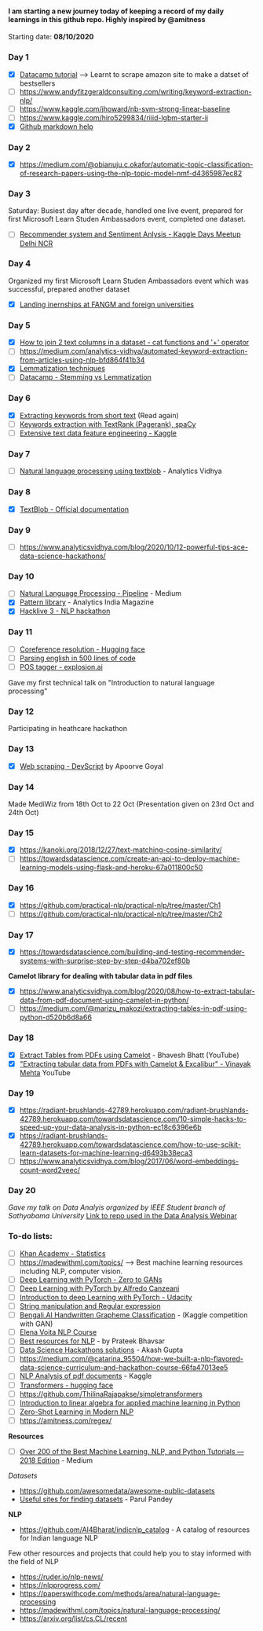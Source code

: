 #### I am starting a new journey today of keeping a record of my daily learnings in this github repo. Highly inspired by @amitness
Starting date: **08/10/2020**

### Day 1
* [x] [Datacamp tutorial](https://www.datacamp.com/community/tutorials/amazon-web-scraping-using-beautifulsoup) --> Learnt to scrape amazon site to make a datset of bestsellers
* [ ] https://www.andyfitzgeraldconsulting.com/writing/keyword-extraction-nlp/
* [ ] https://www.kaggle.com/jhoward/nb-svm-strong-linear-baseline
* [ ] https://www.kaggle.com/hiro5299834/riiid-lgbm-starter-ii
* [x] [Github markdown help](https://guides.github.com/features/mastering-markdown/)
### Day 2
* [x] https://medium.com/@obianuju.c.okafor/automatic-topic-classification-of-research-papers-using-the-nlp-topic-model-nmf-d4365987ec82
### Day 3
Saturday: Busiest day after decade, handled one live event, prepared for first Microsoft Learn Studen Ambassadors event, completed one dataset.
* [ ] [Recommender system and Sentiment Anlysis - Kaggle Days Meetup Delhi NCR](https://youtu.be/Z0yxJz-w4rQ)
### Day 4
Organized my first Microsoft Learn Studen Ambassadors event which was successful, prepared another dataset
* [x] [Landing inernships at FANGM and foreign universities](https://web.microsoftstream.com/video/02f64474-e954-468b-b1f4-564a03ff4fb5)
### Day 5
* [x] [How to join 2 text columns in a dataset - cat functions and '+' operator](https://cmdlinetips.com/2018/11/how-to-join-two-text-columns-into-a-single-column-in-pandas/)
* [ ] https://medium.com/analytics-vidhya/automated-keyword-extraction-from-articles-using-nlp-bfd864f41b34
* [x] [Lemmatization techniques](https://www.machinelearningplus.com/nlp/lemmatization-examples-python/#wordnetlemmatizerwithappropriatepostag)
* [ ] [Datacamp - Stemming vs Lemmatization](https://www.datacamp.com/community/tutorials/stemming-lemmatization-python)
### Day 6
* [x] [Extracting keywords from short text](https://towardsdatascience.com/extracting-keywords-from-short-text-fce39157166b)  (Read again)
* [ ] [Keywords extraction with TextRank (Pagerank), spaCy](https://towardsdatascience.com/textrank-for-keyword-extraction-by-python-c0bae21bcec0)
* [ ] [Extensive text data feature engineering - Kaggle](https://www.kaggle.com/shivamb/extensive-text-data-feature-engineering)
### Day 7
* [ ] [Natural language processing using textblob](https://www.analyticsvidhya.com/blog/2018/02/natural-language-processing-for-beginners-using-textblob/) - Analytics Vidhya
### Day 8
* [x] [TextBlob - Official documentation](https://textblob.readthedocs.io/en/dev/#:~:text=TextBlob%20is%20a%20Python%20(2,classification%2C%20translation%2C%20and%20more))
### Day 9
* [ ] https://www.analyticsvidhya.com/blog/2020/10/12-powerful-tips-ace-data-science-hackathons/
### Day 10
* [ ] [Natural Language Processing - Pipeline](https://medium.com/@ageitgey/natural-language-processing-is-fun-9a0bff37854e) - Medium
* [x] [Pattern library](https://analyticsindiamag.com/hands-on-guide-to-pattern-a-python-tool-for-effective-text-processing-and-data-mining/) - Analytics India Magazine
* [x] [Hacklive 3 - NLP hackathon](https://youtu.be/7wwAtkSp5Uw)
### Day 11
* [ ] [Coreference resolution - Hugging face](https://medium.com/huggingface/state-of-the-art-neural-coreference-resolution-for-chatbots-3302365dcf30)
* [ ] [Parsing english in 500 lines of code](https://explosion.ai/blog/parsing-english-in-python)
* [ ] [POS tagger - explosion.ai](https://explosion.ai/blog/part-of-speech-pos-tagger-in-python)

Gave my first technical talk on "Introduction to natural language processing"
### Day 12
Participating in heathcare hackathon
### Day 13
* [x] [Web scraping - DevScript](https://youtu.be/VkyoFDzk1nM) by Apoorve Goyal
### Day 14
Made MediWiz from 18th Oct to 22 Oct (Presentation given on 23rd Oct and 24th Oct)
### Day 15
* [x] https://kanoki.org/2018/12/27/text-matching-cosine-similarity/
* [ ] https://towardsdatascience.com/create-an-api-to-deploy-machine-learning-models-using-flask-and-heroku-67a011800c50
### Day 16
* [x] https://github.com/practical-nlp/practical-nlp/tree/master/Ch1
* [ ] https://github.com/practical-nlp/practical-nlp/tree/master/Ch2
### Day 17
* [x] https://towardsdatascience.com/building-and-testing-recommender-systems-with-surprise-step-by-step-d4ba702ef80b

**Camelot library for dealing with tabular data in pdf files**
* [x] https://www.analyticsvidhya.com/blog/2020/08/how-to-extract-tabular-data-from-pdf-document-using-camelot-in-python/
* [ ] https://medium.com/@marizu_makozi/extracting-tables-in-pdf-using-python-d520b6d8a66
### Day 18
* [x] [Extract Tables from PDFs using Camelot](https://youtu.be/zJP_fxrNUl0) - Bhavesh Bhatt (YouTube)
* [x] ["Extracting tabular data from PDFs with Camelot & Excalibur" - Vinayak Mehta](https://youtu.be/99A9Fz6uHAA) YouTube
### Day 19
* [x] https://radiant-brushlands-42789.herokuapp.com/radiant-brushlands-42789.herokuapp.com/towardsdatascience.com/10-simple-hacks-to-speed-up-your-data-analysis-in-python-ec18c6396e6b
* [x] https://radiant-brushlands-42789.herokuapp.com/towardsdatascience.com/how-to-use-scikit-learn-datasets-for-machine-learning-d6493b38eca3
* [ ] https://www.analyticsvidhya.com/blog/2017/06/word-embeddings-count-word2veec/
### Day 20
*Gave my talk on Data Analyis organized by IEEE Student branch of Sathyabama University*
[Link to repo used in the Data Analysis Webinar](https://github.com/Itz-Antaripa/IEEE-Data-Analysis-Workshop)
### To-do lists:
* [ ] [Khan Academy - Statistics](https://www.khanacademy.org/math/statistics-probability)
* [ ] https://madewithml.com/topics/  --> Best machine learning resources including NLP, computer vision.
* [ ] [Deep Learning with PyTorch - Zero to GANs](https://www.youtube.com/playlist?list=PLyMom0n-MBroupZiLfVSZqK5asX8KfoHL)
* [ ] [Deep Learning with PyTorch by Alfredo Canzeani](https://www.youtube.com/playlist?list=PLLHTzKZzVU9eaEyErdV26ikyolxOsz6mq)
* [ ] [Introduction to deep Learning with PyTorch - Udacity](https://www.udacity.com/course/deep-learning-pytorch--ud188)
* [ ] [String manipulation and Regular expression](https://jakevdp.github.io/WhirlwindTourOfPython/14-strings-and-regular-expressions.)
* [ ] [Bengali.AI Handwritten Grapheme Classification](https://www.kaggle.com/c/bengaliai-cv19/discussion/135984) - (Kaggle competition with GAN)
* [ ] [Elena Voita NLP Course](https://lena-voita.github.io/nlp_course.html)
* [ ] [Best resources for NLP](https://pakodas.substack.com/p/nlp-metablog-a-blog-of-blogs-693e3a8f1e0c) - by Prateek Bhavsar
* [ ] [Data Science Hackathons solutions](https://github.com/aasu14/Data-Science-Hackathon-And-Competition) - Akash Gupta
* [ ] https://medium.com/@catarina_95504/how-we-built-a-nlp-flavored-data-science-curriculum-and-hackathon-course-66fa47013ee5
* [ ] [NLP Analysis of pdf documents](https://www.kaggle.com/jpandeinge/nlp-analysis-of-pdf-documents) - Kaggle
* [ ] [Transformers - hugging face](https://huggingface.co/transformers/)
* [ ] https://github.com/ThilinaRajapakse/simpletransformers
* [ ] [Introduction to linear algebra for applied machine learning in Python](https://pabloinsente.github.io/intro-linear-algebra)
* [ ] [Zero-Shot Learning in Modern NLP](https://joeddav.github.io/blog/2020/05/29/ZSL.html)
* [ ] https://amitness.com/regex/

**Resources**
* [ ] [Over 200 of the Best Machine Learning, NLP, and Python Tutorials — 2018 Edition](https://medium.com/machine-learning-in-practice/over-200-of-the-best-machine-learning-nlp-and-python-tutorials-2018-edition-dd8cf53cb7dc) - Medium

*Datasets*
* https://github.com/awesomedata/awesome-public-datasets
* [Useful sites for finding datasets](https://radiant-brushlands-42789.herokuapp.com/towardsdatascience.com/useful-sites-for-finding-datasets-for-data-analysis-tasks-1edb8f26c34d) - Parul Pandey

**NLP**

* https://github.com/AI4Bharat/indicnlp_catalog - A catalog of resources for Indian language NLP

Few other resources and projects that could help you to stay informed with the field of NLP
* https://ruder.io/nlp-news/
* https://nlpprogress.com/
* https://paperswithcode.com/methods/area/natural-language-processing
* https://madewithml.com/topics/natural-language-processing/
* https://arxiv.org/list/cs.CL/recent


